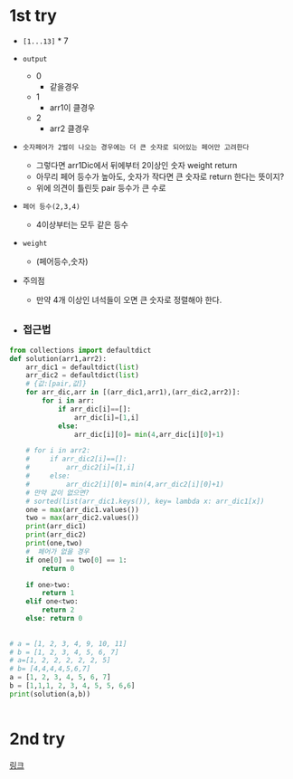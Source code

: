 # 1st try
- `[1...13]` * 7
- `output`
    - 0
        - 같을경우
    - 1
        - arr1이 클경우
    - 2
        - arr2 클경우

- `숫자페어가 2벌이 나오는 경우에는 더 큰 숫자로 되어있는 페어만 고려한다`
    - 그렇다면 arr1Dic에서 뒤에부터 2이상인 숫자 weight return
    - 아무리 페어 등수가 높아도, 숫자가 작다면 큰 숫자로 return 한다는 뜻이지?
    - 위에 의견이 틀린듯 pair 등수가 큰 수로

- `페어 등수(2,3,4)`
    - 4이상부터는 모두 같은 등수

- `weight`
    - (페어등수,숫자)


- 주의점
    - 만약 4개 이상인 녀석들이 오면 큰 숫자로 정렬해야 한다.


- `접근법`
    - 
```python
from collections import defaultdict
def solution(arr1,arr2):
    arr_dic1 = defaultdict(list)
    arr_dic2 = defaultdict(list)
    # {값:[pair,값]}
    for arr_dic,arr in [(arr_dic1,arr1),(arr_dic2,arr2)]:
        for i in arr:
            if arr_dic[i]==[]:
                arr_dic[i]=[1,i]
            else:
                arr_dic[i][0]= min(4,arr_dic[i][0]+1)

    # for i in arr2:
    #     if arr_dic2[i]==[]:
    #         arr_dic2[i]=[1,i]
    #     else:
    #         arr_dic2[i][0]= min(4,arr_dic2[i][0]+1)
    # 만약 값이 없으면?
    # sorted(list(arr_dic1.keys()), key= lambda x: arr_dic1[x])
    one = max(arr_dic1.values())
    two = max(arr_dic2.values())
    print(arr_dic1)
    print(arr_dic2)
    print(one,two)
    #  페어가 없을 경우
    if one[0] == two[0] == 1:
        return 0

    if one>two:
        return 1
    elif one<two:
        return 2
    else: return 0
    
    
# a = [1, 2, 3, 4, 9, 10, 11]
# b = [1, 2, 3, 4, 5, 6, 7]
# a=[1, 2, 2, 2, 2, 2, 5]
# b= [4,4,4,4,5,6,7]
a = [1, 2, 3, 4, 5, 6, 7]
b = [1,1,1, 2, 3, 4, 5, 5, 6,6]
print(solution(a,b))
    
```


# 2nd try

[링크](https://drive.google.com/drive/u/1/folders/14o1cdGnjJ-Q6jsB96LHQxeGOCRMPZxkm)